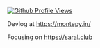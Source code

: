 [![Github Profile Views](https://komarev.com/ghpvc/?username=mohit2152sharma&color=blue&label=GitHub+Profile+Views)](https://github.com/mohit2152sharma)

Devlog at https://montepy.in/

Focusing on https://saral.club

<!-- 
![Monte's GitHub stats](https://github-readme-stats.vercel.app/api?username=mohit2152sharma&show_icons=true&theme=transparent&rank_icon=percentile)

![Top Langs](https://github-readme-stats.vercel.app/api/top-langs/?username=mohit2152sharma&layout=compact&hide=HTML,Jupyter%20Notebook)

![Monte's WakaTime stats](https://github-readme-stats.vercel.app/api/wakatime?username=monty_py&layout=compact)

-->
